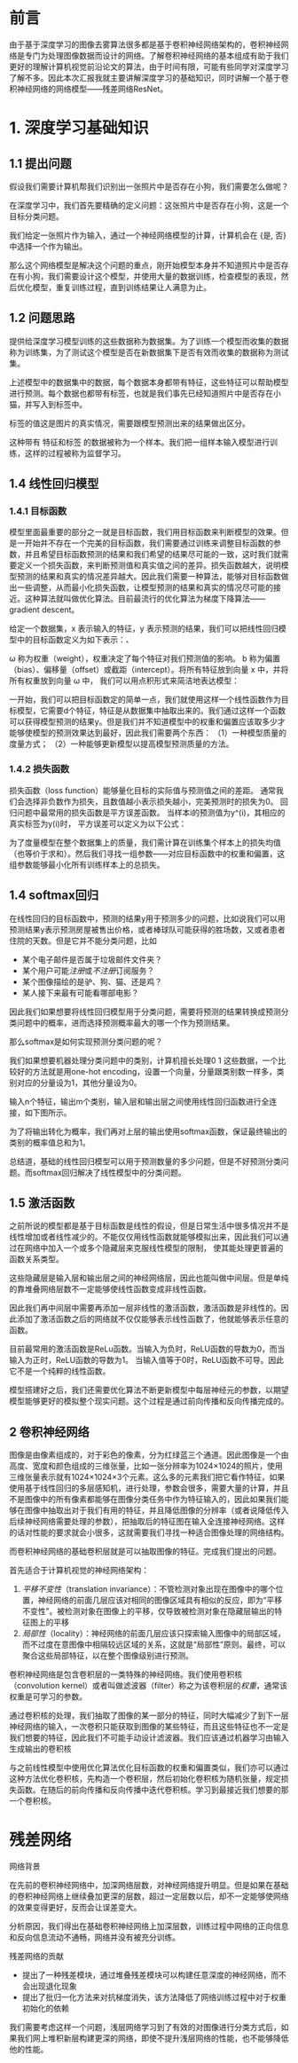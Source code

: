 # 前言

由于基于深度学习的图像去雾算法很多都是基于卷积神经网络架构的，卷积神经网络是专门为处理图像数据而设计的网络。了解卷积神经网络的基本组成有助于我们更好的理解计算机视觉前沿论文的算法，由于时间有限，可能有些同学对深度学习了解不多。因此本次汇报我就主要讲解深度学习的基础知识，同时讲解一个基于卷积神经网络的网络模型——残差网络ResNet。

# 1. 深度学习基础知识

## 1.1 提出问题

假设我们需要计算机帮我们识别出一张照片中是否存在小狗，我们需要怎么做呢？

在深度学习中，我们首先要精确的定义问题：这张照片中是否存在小狗，这是一个目标分类问题。

我们给定一张照片作为输入，通过一个神经网络模型的计算，计算机会在 {是, 否} 中选择一个作为输出。

那么这个网络模型是解决这个问题的重点，刚开始模型本身并不知道照片中是否存在有小狗，我们需要设计这个模型，并使用大量的数据训练，检查模型的表现，然后优化模型，重复训练过程，直到训练结果让人满意为止。

## 1.2 问题思路

提供给深度学习模型训练的这些数据称为数据集。为了训练一个模型而收集的数据称为训练集，为了测试这个模型是否在新数据集下是否有效而收集的数据称为测试集。

上述模型中的数据集中的数据，每个数据本身都带有特征，这些特征可以帮助模型进行预测。每个数据也都带有标签，也就是我们事先已经知道照片中是否存在小猫，并写入到标签中。

标签的值这是图片的真实情况，需要跟模型预测出来的结果做出区分。

这种带有 特征和标签 的数据被称为一个样本。我们把一组样本输入模型进行训练，这样的过程被称为监督学习。

## 1.4 线性回归模型

### 1.4.1 目标函数

模型里面最重要的部分之一就是目标函数，我们用目标函数来判断模型的效果。但是一开始并不存在一个完美的目标函数，我们需要通过训练来调整目标函数的参数，并且希望目标函数预测的结果和我们希望的结果尽可能的一致，这时我们就需要定义一个损失函数，来判断预测值和真实值之间的差异。损失函数越大，说明模型预测的结果和真实的情况差异越大。因此我们需要一种算法，能够对目标函数做出一些调整，从而最小化损失函数，让模型预测的结果和真实的情况尽可能的接近。这种算法就叫做优化算法。目前最流行的优化算法为梯度下降算法——gradient descent。

给定一个数据集，x 表示输入的特征，y 表示预测的结果，我们可以把线性回归模型中的目标函数定义为如下表示：、

ω 称为权重（weight），权重决定了每个特征对我们预测值的影响。 b 称为偏置（bias）、偏移量（offset）或截距（intercept）。将所有特征放到向量 x 中，并将所有权重放到向量 ω 中， 我们可以用点积形式来简洁地表达模型：

一开始，我们可以把目标函数定的简单一点，我们就使用这样一个线性函数作为目标模型，它需要d个特征，特征是从数据集中抽取出来的。我们通过这样一个函数可以获得模型预测的结果y。但是我们并不知道模型中的权重和偏置应该取多少才能够使模型的预测效果达到最好，因此我们需要两个东西： （1）一种模型质量的度量方式； （2）一种能够更新模型以提高模型预测质量的方法。

### 1.4.2 损失函数

损失函数（loss function）能够量化目标的实际值与预测值之间的差距。 通常我们会选择非负数作为损失，且数值越小表示损失越小，完美预测时的损失为0。 回归问题中最常用的损失函数是平方误差函数。 当样本i的预测值为y^(i)，其相应的真实标签为y(i)时， 平方误差可以定义为以下公式：

为了度量模型在整个数据集上的质量，我们需计算在训练集个样本上的损失均值（也等价于求和）。然后我们寻找一组参数——对应目标函数中的权重和偏置，这组参数能够最小化所有训练样本上的总损失。

## 1.4 softmax回归

在线性回归的目标函数中，预测的结果y用于预测多少的问题，比如说我们可以用预测结果y表示预测房屋被售出价格，或者棒球队可能获得的胜场数，又或者患者住院的天数。但是它并不能分类问题，比如

- 某个电子邮件是否属于垃圾邮件文件夹？
- 某个用户可能*注册*或*不注册*订阅服务？
- 某个图像描绘的是驴、狗、猫、还是鸡？
- 某人接下来最有可能看哪部电影？

因此我们如果想要将线性回归模型用于分类问题，需要将预测的结果转换成预测分类问题中的概率，进而选择预测概率最大的哪一个作为预测结果。

那么softmax是如何实现预测分类问题的呢？

我们如果想要机器处理分类问题中的类别，计算机擅长处理0 1 这些数据，一个比较好的方法就是用one-hot encoding，设置一个向量，分量跟类别数一样多，类别对应的分量设为1，其他分量设为0。

输入n个特征，输出m个类别，输入层和输出层之间使用线性回归函数进行全连接，如下图所示。

为了将输出转化为概率，我们再对上层的输出使用softmax函数，保证最终输出的类别的概率值总和为1。

总结道，基础的线性回归模型可以用于预测数量的多少问题，但是不好预测分类问题。而softmax回归解决了线性模型中的分类问题。

## 1.5  激活函数

之前所说的模型都是基于目标函数是线性的假设，但是日常生活中很多情况并不是线性增加或者线性减少的。不能仅仅用线性函数就能够模拟出来，因此我们可以通过在网络中加入一个或多个隐藏层来克服线性模型的限制， 使其能处理更普遍的函数关系类型。

这些隐藏层是输入层和输出层之间的神经网络层，因此也能叫做中间层。但是单纯的靠堆叠网络层数不一定能够使线性函数变成非线性函数。

因此我们再中间层中需要再添加一层非线性的激活函数，激活函数是非线性的。因此添加了激活函数之后的网络就不仅仅能够表示线性函数了，他就能够表示任意的函数。

目前最常用的激活函数是ReLu函数。当输入为负时，ReLU函数的导数为0，而当输入为正时，ReLU函数的导数为1。 当输入值等于0时，ReLU函数不可导。因此它不是一个纯粹的线性函数。

模型搭建好之后，我们还需要优化算法不断更新模型中每层神经元的参数，以期望模型能够更好的模拟整个现实问题。这个过程是通过前向传播和反向传播完成的。

## 2 卷积神经网络

图像是由像素组成的，对于彩色的像素，分为红绿蓝三个通道。因此图像是一个由高度、宽度和颜色组成的三维张量，比如一张分辨率为1024×1024的照片，使用三维张量表示就有1024×1024×3个元素。这么多的元素我们把它看作特征，如果使用基于线性回归的多层感知机，进行处理，参数会很多，需要大量的计算，并且不是图像中的所有像素都能够在图像分类任务中作为特征输入的，因此如果我们能够在图像中抽取出对于我们有用的特征，并且降低图像的分辨率（或者说降低传入后续神经网络需要处理的参数），把抽取后的特征图在输入全连接神经网络。这样的话对性能的要求就会小很多，这就需要我们寻找一种适合图像处理的网络结构。

而卷积神经网络的基础卷积层就是可以抽取图像的特征。完成我们提出的问题。

首先适合于计算机视觉的神经网络架构：

1. *平移不变性*（translation invariance）：不管检测对象出现在图像中的哪个位置，神经网络的前面几层应该对相同的图像区域具有相似的反应，即为“平移不变性”。被检测对象在图像上的平移，仅导致被检测对象在隐藏层输出的特征图上的平移
2. *局部性*（locality）：神经网络的前面几层应该只探索输入图像中的局部区域，而不过度在意图像中相隔较远区域的关系，这就是“局部性”原则。最终，可以聚合这些局部特征，以在整个图像级别进行预测。

卷积神经网络是包含卷积层的一类特殊的神经网络。我们使用卷积核（convolution kernel）或者叫做滤波器（filter）称之为该卷积层的*权重*，通常该权重是可学习的参数。

通过卷积核的处理，我们抽取了图像的某一部分的特征，同时大幅减少了到下一层神经网络的输入，一次卷积只能获取到图像的某些特征，而且这些特征也不一定是我们想要的特征，因此我们不可能手动设计滤波器。我们应该通过机器学习由输入生成输出的卷积核

与之前线性模型中使用优化算法优化目标函数的权重和偏置类似，我们亦可以通过这种方法优化卷积核，先构造一个卷积层，然后初始化卷积核为随机张量，规定损失函数。在随后的前向传播和反向传播中迭代卷积核。学习到最接近我们想要的那一个卷积核。

# 残差网络

网络背景

在先前的卷积神经网络中，加深网络层数，对神经网络提升明显。但是如果在基础的卷积神经网络上继续叠加更深的层数，超过一定层数以后，却不一定能够使网络的效果变得更好，反而会让误差变大。

分析原因，我们得出在基础卷积神经网络上加深层数，训练过程中网络的正向信息和反向信息流动不通畅，网络并没有被充分训练。

残差网络的贡献

* 提出了一种残差模块，通过堆叠残差模块可以构建任意深度的神经网络，而不会出现退化现象
* 提出了批归一化方法来对抗梯度消失，该方法降低了网络训练过程中对于权重初始化的依赖

我们需要考虑这样一个问题，浅层网络学习到了有效的对图像进行分类方式后，如果我们网上堆积新层构建更深的网络，即使不提升浅层网络的性能，也不能够降低他的性能。
